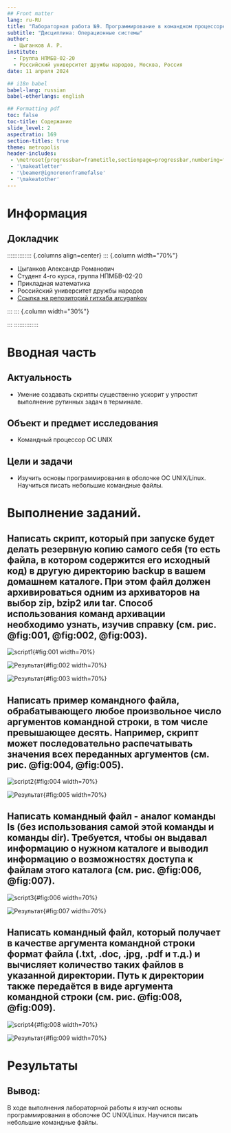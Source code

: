 ```yaml
---
## Front matter
lang: ru-RU
title: "Лабораторная работа №9. Программирование в командном процессоре OC UNIX. Командные файлы"
subtitle: "Дисциплина: Операционные системы"
author:
  - Цыганков А. Р.
institute:
  - Группа НПМБВ-02-20
  - Российский университет дружбы народов, Москва, Россия
date: 11 апреля 2024

## i18n babel
babel-lang: russian
babel-otherlangs: english

## Formatting pdf
toc: false
toc-title: Содержание
slide_level: 2
aspectratio: 169
section-titles: true
theme: metropolis
header-includes:
 - \metroset{progressbar=frametitle,sectionpage=progressbar,numbering=fraction}
 - '\makeatletter'
 - '\beamer@ignorenonframefalse'
 - '\makeatother'
---
```


# Информация

## Докладчик

:::::::::::::: {.columns align=center}
::: {.column width="70%"}

  * Цыганков Александр Романович
  * Студент 4-го курса, группа НПМБВ-02-20
  * Прикладная математика
  * Российский университет дружбы народов
  * [Ссылка на репозиторий гитхаба arcygankov](https://github.com/arcygankov/study_2023-2024_os-intro)

:::
::: {.column width="30%"}

:::
::::::::::::::

# Вводная часть

## Актуальность

- Умение создавать скрипты существенно ускорит у упростит выполнение рутинных задач в терминале.

## Объект и предмет исследования

- Командный процессор ОС UNIX

## Цели и задачи

- Изучить основы программирования в оболочке ОС UNIX/Linux. Научиться писать небольшие командные файлы.

# Выполнение заданий.

## Написать скрипт, который при запуске будет делать резервную копию самого себя (то есть файла, в котором содержится его исходный код) в другую директорию backup в вашем домашнем каталоге. При этом файл должен архивироваться одним из архиваторов на выбор zip, bzip2 или tar. Способ использования команд архивации необходимо узнать, изучив справку (см. рис. @fig:001, @fig:002, @fig:003).

![script1](image/2.png){#fig:001 width=70%}

![Результат](image/3.png){#fig:002 width=70%}

![Результат](image/4.png){#fig:003 width=70%}

## Написать пример командного файла, обрабатывающего любое произвольное число аргументов командной строки, в том числе превышающее десять. Например, скрипт может последовательно распечатывать значения всех переданных аргументов (см. рис. @fig:004, @fig:005).

![script2](image/5.png){#fig:004 width=70%}

![Результат](image/6.png){#fig:005 width=70%}

## Написать командный файл - аналог команды ls (без использования самой этой команды и команды dir). Требуется, чтобы он выдавал информацию о нужном каталоге и выводил информацию о возможностях доступа к файлам этого каталога (см. рис. @fig:006, @fig:007).

![script3](image/7.png){#fig:006 width=70%}

![Результат](image/8.png){#fig:007 width=70%}

## Написать командный файл, который получает в качестве аргумента командной строки формат файла (.txt, .doc, .jpg, .pdf и т.д.) и вычисляет количество таких файлов в указанной директории. Путь к директории также передаётся в виде аргумента командной строки (см. рис. @fig:008, @fig:009).

![script4](image/9.png){#fig:008 width=70%}

![Результат](image/10.png){#fig:009 width=70%}

# Результаты

## Вывод:

В ходе выполнения лабораторной работы я изучил основы программирования в оболочке ОС UNIX/Linux. Научился писать небольшие командные файлы.